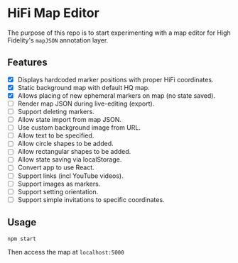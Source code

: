 # HiFi Map Editor

The purpose of this repo is to start experimenting with a map editor for High
Fidelity's `mapJSON` annotation layer. 

## Features

- [x] Displays hardcoded marker positions with proper HiFi coordinates.
- [x] Static background map with default HQ map.
- [x] Allows placing of new ephemeral markers on map (no state saved).
- [ ] Render map JSON during live-editing (export).
- [ ] Support deleting markers.
- [ ] Allow state import from map JSON.
- [ ] Use custom background image from URL.
- [ ] Allow text to be specified.
- [ ] Allow circle shapes to be added.
- [ ] Allow rectangular shapes to be added.
- [ ] Allow state saving via localStorage.
- [ ] Convert app to use React.
- [ ] Support links (incl YouTube videos).
- [ ] Support images as markers.
- [ ] Support setting orientation.
- [ ] Support simple invitations to specific coordinates.

## Usage

```
npm start
```

Then access the map at `localhost:5000`
